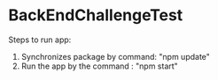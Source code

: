 # BackEndChallengeTest

Steps to run app:<br>
1. Synchronizes package by command: "npm update"<br>
2. Run the app by the command : "npm start"<br>
